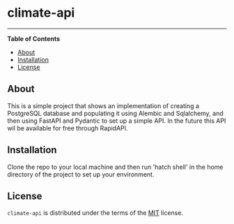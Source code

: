 # climate-api
-----

**Table of Contents**
- [About](#about)
- [Installation](#installation)
- [License](#license)

## About
This is a simple project that shows an implementation of creating a PostgreSQL database and populating it using Alembic and Sqlalchemy, and then using FastAPI and Pydantic to set up a simple API. In the future this API wil be available for free through RapidAPI.


## Installation
Clone the repo to your local machine and then run 'hatch shell' in the home directory of the project to set up your environment.

## License

`climate-api` is distributed under the terms of the [MIT](https://spdx.org/licenses/MIT.html) license.
